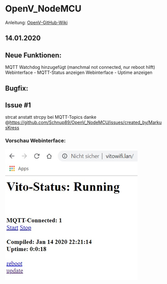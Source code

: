 # OpenV_NodeMCU

Anleitung: [OpenV-GitHub-Wiki](https://github.com/openv/openv/wiki/Bauanleitung-NodeMCU-WIFI---MQTT---HomeAssistant)

## 14.01.2020 ##
## Neue Funktionen:
MQTT Watchdog hinzugefügt (manchmal not connected, nur reboot hilft)
Webinterface - MQTT-Status anzeigen
Webinterface - Uptime anzeigen
## Bugfix:
## Issue #1
strcat anstatt strcpy bei MQTT-Topics danke @https://github.com/Schnup89/OpenV_NodeMCU/issues/created_by/MarkusKress 





### Vorschau Webinterface:


![alt text](https://github.com/Schnup89/OpenV_NodeMCU/blob/master/Webinterface.jpg?raw=true)

